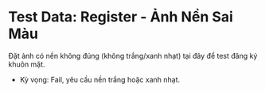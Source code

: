 # Test Data: Register - Ảnh Nền Sai Màu

Đặt ảnh có nền không đúng (không trắng/xanh nhạt) tại đây để test đăng ký khuôn mặt.

- Kỳ vọng: Fail, yêu cầu nền trắng hoặc xanh nhạt.
